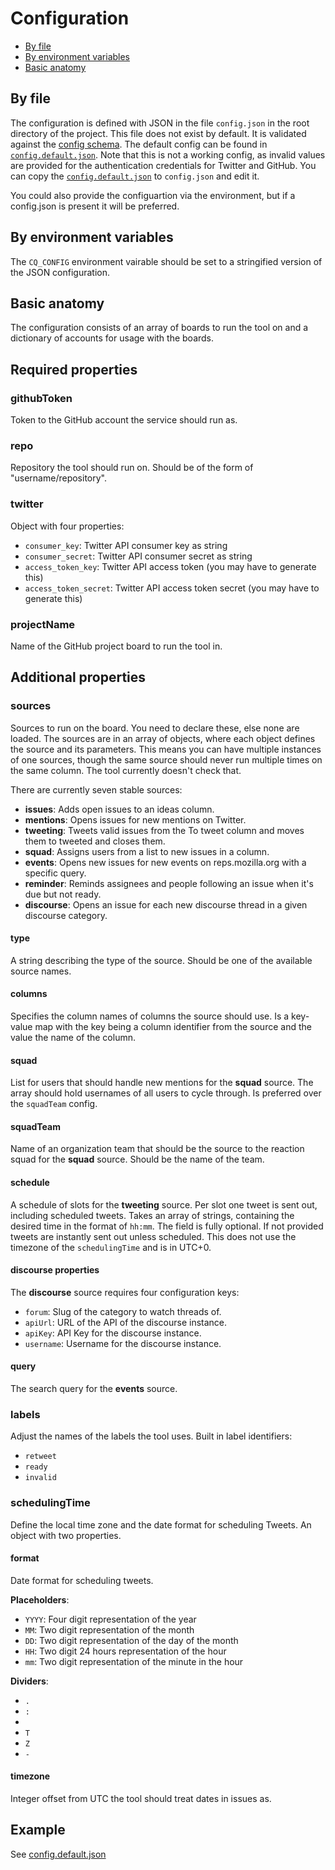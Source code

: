 # Configuration

- [By file](#by-file)
- [By environment variables](#by-environment-variables)
- [Basic anatomy](#basic-anatomy)

## By file
The configuration is defined with JSON in the file `config.json` in the root directory of the project. This file does not exist by default. It is validated against the [config schema](templates/config.schema.json). The default config can be found in [`config.default.json`](config.default.json). Note that this is not a working config, as invalid values are provided for the authentication credentials for Twitter and GitHub. You can copy the [`config.default.json`](config.default.json) to `config.json` and edit it.

You could also provide the configuartion via the environment, but if a config.json is present it will be preferred.

## By environment variables
The `CQ_CONFIG` environment vairable should be set to a stringified version of the JSON configuration.

## Basic anatomy
The configuration consists of an array of boards to run the tool on and a dictionary of accounts for usage with the boards.

## Required properties
### githubToken
Token to the GitHub account the service should run as.

### repo
Repository the tool should run on. Should be of the form of "username/repository".

### twitter
Object with four properties:
- `consumer_key`: Twitter API consumer key as string
- `consumer_secret`: Twitter API consumer secret as string
- `access_token_key`: Twitter API access token (you may have to generate this)
- `access_token_secret`: Twitter API access token secret (you may have to generate this)

### projectName
Name of the GitHub project board to run the tool in.

## Additional properties

### sources
Sources to run on the board. You need to declare these, else none are loaded. The sources are in an array of objects, where each object defines the source and its parameters. This means you can have multiple instances of one sources, though the same source should never run multiple times on the same column. The tool currently doesn't check that.

There are currently seven stable sources:
- **issues**: Adds open issues to an ideas column.
- **mentions**: Opens issues for new mentions on Twitter.
- **tweeting**: Tweets valid issues from the To tweet column and moves them to tweeted and closes them.
- **squad**: Assigns users from a list to new issues in a column.
- **events**: Opens new issues for new events on reps.mozilla.org with a specific query.
- **reminder**: Reminds assignees and people following an issue when it's due but not ready.
- **discourse**: Opens an issue for each new discourse thread in a given discourse category.

#### type
A string describing the type of the source. Should be one of the available source names.

#### columns
Specifies the column names of columns the source should use. Is a key-value map with the key being a column identifier from the source and the value the name of the column.

#### squad
List for users that should handle new mentions for the **squad** source. The array should hold usernames of all users to cycle through. Is preferred over the `squadTeam` config.

#### squadTeam
Name of an organization team that should be the source to the reaction squad for the **squad** source. Should be the name of the team.

#### schedule
A schedule of slots for the **tweeting** source. Per slot one tweet is sent out, including scheduled tweets. Takes an array of strings, containing the desired time in the format of `hh:mm`. The field is fully optional. If not provided tweets are instantly sent out unless scheduled. This does not use the timezone of the `schedulingTime` and is in UTC+0.

#### discourse properties
The **discourse** source requires four configuration keys:
- `forum`: Slug of the category to watch threads of.
- `apiUrl`: URL of the API of the discourse instance.
- `apiKey`: API Key for the discourse instance.
- `username`: Username for the discourse instance.

#### query
The search query for the **events** source.

### labels
Adjust the names of the labels the tool uses. Built in label identifiers:
- `retweet`
- `ready`
- `invalid`

### schedulingTime
Define the local time zone and the date format for scheduling Tweets. An object with two properties.

#### format
Date format for scheduling tweets.

**Placeholders**:
- `YYYY`: Four digit representation of the year
- `MM`: Two digit representation of the month
- `DD`: Two digit representation of the day of the month
- `HH`: Two digit 24 hours representation of the hour
- `mm`: Two digit representation of the minute in the hour

**Dividers**:
- `.`
- `:`
- ` `
- `T`
- `Z`
- `-`

#### timezone
Integer offset from UTC the tool should treat dates in issues as.

## Example
See [config.default.json](./config.default.json)

